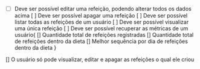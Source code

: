 -[ ]  Deve ser possível editar uma refeição, podendo alterar todos os dados acima
[ ]  Deve ser possível apagar uma refeição
[ ]  Deve ser possível listar todas as refeições de um usuário
[ ]  Deve ser possível visualizar uma única refeição
[ ]  Deve ser possível recuperar as métricas de um usuário{
        [] Quantidade total de refeições registradas
        [] Quantidade total de refeições dentro da dieta
        [] Melhor sequência por dia de refeições dentro da dieta
}

[]  O usuário só pode visualizar, editar e apagar as refeições o qual ele criou
